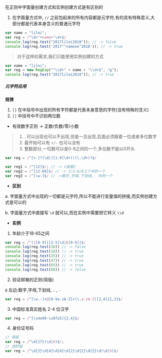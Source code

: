 在正则中字面量创建方式和实例创建方式是有区别的  

1. 在字面量方式中, ` // ` 之前包起来的所有内容都是元字符,有的具有特殊意义,大部分都是代表本身含义的普通元字符

```javascript
var name = "lilei";
var reg = /^\d+"+name+"\d+$/
console.log(reg.test("2017lilei2018")); // -> false
console.log(reg.test('2017""nameee"2018')); // -> true
```
> 对于这样的需求,我们只能使用实例创建的方式

```javascript
var name = "lilei";
var reg = new RegExp("^\\d+" + name + "\\d+$", "g");
console.log(reg.test("2017lilei2018")); // -> true
```

##### 元字符应用

**规律**
1. `[]` 在中括号中出现的所有字符都是代表本身意思的字符(没有特殊的含义)  
2. `[]` 中括号中不识别两位数

- 有效数字正则 -> 正数/负数/零/小数 

> 1. `.`可以出现也可以不出现,但是一旦出现,后面必须跟着一位或者多位数字  
> 2. 最开始可以有 `+/-` 也可以没有  
> 3. 整数部分,一位数可以是0-9之间的一个,多位数不能以0开头  

```javascript
var reg = /^[+-]?(\d|([1-9]\d+))(\.\d+)?$/
```
```javascript
var reg1 = /^[12]$/; // -> 1或者2
var reg2 = /^[12-68]$/ // -> 1/2-6/8三个中的一个
var reg3 = /^[\w-]$/ // ->数字,字母,下划线,- 中的一个
```

- **区别**

a. 字面量方式中出现的一切都是元字符,所以不能进行变量值的拼接,而实例创建方式是可以的  

b. 字面量方式中直接写 ` \d ` 就可以,而在实例中需要把它转义 ` \\d `

- **实例**

1. 年龄介于18-65之间

```javascript
var reg = /^(1[8-9]|[2-5]\d|6[0-5])$/
console.log(reg.test(16)) // -> false
console.log(reg.test(18)) // -> true
console.log(reg.test(25)) // -> true
console.log(reg.test(47)) // -> true
console.log(reg.test(65)) // -> true
console.log(reg.test(88)) // -> false
```

2. 验证邮箱的正则(简版)  

`@` 左边:数字,字母,下划线, ` . ` , ` - `  

```javascript
var reg = /^[\w.-]+@[0-9a-zA-Z]+(\.a-zA-Z)[2,4]{1,2}$/
```

3. 中国标准真实姓名 2-4 位汉字

```javascript
var reg = /^[\u4e00-\u9fa5]{2,4}$/
```

4. 身份证号码

```javascript
// 简版
var reg = /^\d{17}(\d|X)$/;
// 进阶版
var reg = /^\d{2}\d{4}\d{4}\d{2}\d{2}\d{2}\d(\d|X)$/
```
